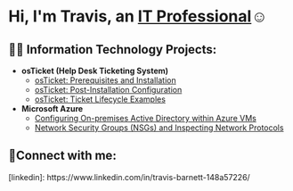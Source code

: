 <h1>Hi, I'm Travis, an <a href=https://www.linkedin.com/in/travis-barnett-148a57226/>IT Professional</a>☺</h1>

<h2>👨‍💻 Information Technology Projects:</h2>

- <b>osTicket (Help Desk Ticketing System)</b>
  - [osTicket: Prerequisites and Installation](https://github.com/Barnett242/osticket-prereqs)
  - [osTicket: Post-Installation Configuration](https://https://github.com/Barnett242/post-install-config)
  - [osTicket: Ticket Lifecycle Examples](https://github.com/joshmadakorcc/ticket-lifecycle)
- <b>Microsoft Azure</b>
  - [Configuring On-premises Active Directory within Azure VMs](https://github.com/joshmadakorcc/configure-ad)
  - [Network Security Groups (NSGs) and Inspecting Network Protocols](https://github.com/joshmadakorcc/azure-network-protocols)

<h2>🤳Connect with me:</h2>
[linkedin]: https://www.linkedin.com/in/travis-barnett-148a57226/
